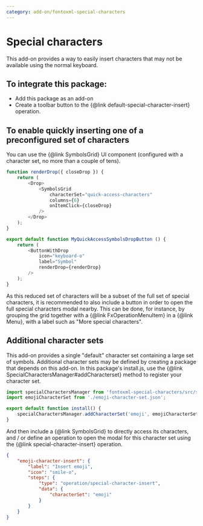 ```yaml
---
category: add-on/fontoxml-special-characters
---
```


# Special characters

This add-on provides a way to easily insert characters that may not be available using the normal keyboard.

## To integrate this package:

* Add this package as an add-on
* Create a toolbar button to the {@link default-special-character-insert} operation.

## To enable quickly inserting one of a preconfigured set of characters
You can use the {@link SymbolsGrid} UI component (configured with a character set, no more than a couple of tens).

```javascript
function renderDrop({ closeDrop }) {
	return (
		<Drop>
			<SymbolsGrid
				characterSet="quick-access-characters"
				columns={6}
				onItemClick={closeDrop}
			/>
		</Drop>
	);
}

export default function MyQuickAccessSymbolsDropButton () {
	return (
		<ButtonWithDrop
			icon="keyboard-o"
			label="Symbol"
			renderDrop={renderDrop}
		/>
	);
}
```

As this reduced set of characters will be a subset of the full set of special characters, it is recommended to also
include a button in order to open the full special characters modal nearby. This can be done, for instance, by grouping
the grid together with a {@link FxOperationMenuItem} in a {@link Menu}, with a label such as "More special
characters".

## Additional character sets

This add-on provides a single "default" character set containing a large set of symbols. Additional character sets
may be defined by creating a package that depends on this add-on. In this package's install.js, use the
{@link SpecialCharactersManager#addCharacterset} method to register your character set.

```javascript
import specialCharactersManager from 'fontoxml-special-characters/src/specialCharactersManager.js';
import emojiCharacterSet from './emoji-character-set.json';

export default function install() {
	specialCharactersManager.addCharacterSet('emoji', emojiCharacterSet);
}
```

And then include a {@link SymbolsGrid} to directly access its characters, and / or define an operation to open the modal
for this character set using the {@link special-character-insert} operation.

```json
{
	"emoji-character-insert": {
		"label": "Insert emoji",
		"icon": "smile-o",
		"steps": {
			"type": "operation/special-character-insert",
			"data": {
				"characterSet": "emoji"
			}
		}
	}
}
```
